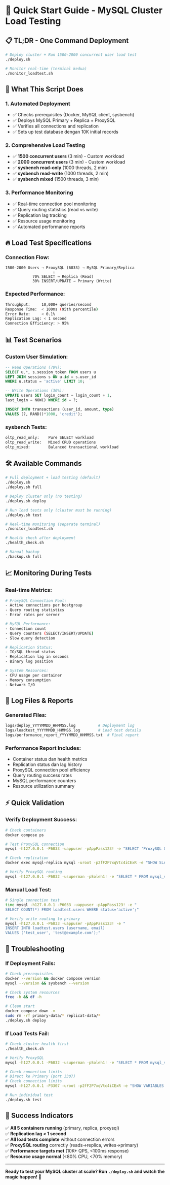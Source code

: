 # 🚀 Quick Start Guide - MySQL Cluster Load Testing

## 📋 TL;DR - One Command Deployment

```bash
# Deploy cluster + Run 1500-2000 concurrent user load test
./deploy.sh

# Monitor real-time (terminal kedua)
./monitor_loadtest.sh
```

## 🎯 What This Script Does

### 1. **Automated Deployment**
- ✅ Checks prerequisites (Docker, MySQL client, sysbench)
- ✅ Deploys MySQL Primary + Replica + ProxySQL
- ✅ Verifies all connections and replication
- ✅ Sets up test database dengan 10K initial records

### 2. **Comprehensive Load Testing**
- ✅ **1500 concurrent users** (3 min) - Custom workload
- ✅ **2000 concurrent users** (3 min) - Custom workload  
- ✅ **sysbench read-only** (1000 threads, 2 min)
- ✅ **sysbench read-write** (1000 threads, 2 min)
- ✅ **sysbench mixed** (1500 threads, 3 min)

### 3. **Performance Monitoring**
- ✅ Real-time connection pool monitoring
- ✅ Query routing statistics (read vs write)
- ✅ Replication lag tracking
- ✅ Resource usage monitoring
- ✅ Automated performance reports

## 🔥 Load Test Specifications

### Connection Flow:
```
1500-2000 Users → ProxySQL (6033) → MySQL Primary/Replica
                     ↓
            70% SELECT → Replica (Read)
            30% INSERT/UPDATE → Primary (Write)
```

### Expected Performance:
```bash
Throughput:     10,000+ queries/second
Response Time:  < 100ms (95th percentile)  
Error Rate:     < 0.1%
Replication Lag: < 1 second
Connection Efficiency: > 95%
```

## 📊 Test Scenarios

### Custom User Simulation:
```sql
-- Read Operations (70%):
SELECT u.*, s.session_token FROM users u 
LEFT JOIN sessions s ON u.id = s.user_id 
WHERE u.status = 'active' LIMIT 10;

-- Write Operations (30%):
UPDATE users SET login_count = login_count + 1, 
last_login = NOW() WHERE id = ?;

INSERT INTO transactions (user_id, amount, type) 
VALUES (?, RAND()*1000, 'credit');
```

### sysbench Tests:
```bash
oltp_read_only:    Pure SELECT workload
oltp_read_write:   Mixed CRUD operations  
oltp_mixed:        Balanced transactional workload
```

## 🛠️ Available Commands

```bash
# Full deployment + load testing (default)
./deploy.sh
./deploy.sh full

# Deploy cluster only (no testing)
./deploy.sh deploy

# Run load tests only (cluster must be running)
./deploy.sh test

# Real-time monitoring (separate terminal)
./monitor_loadtest.sh

# Health check after deployment
./health_check.sh

# Manual backup
./backup.sh full
```

## 📈 Monitoring During Tests

### Real-time Metrics:
```bash
# ProxySQL Connection Pool:
- Active connections per hostgroup
- Query routing statistics
- Error rates per server

# MySQL Performance:
- Connection count
- Query counters (SELECT/INSERT/UPDATE)
- Slow query detection

# Replication Status:
- IO/SQL thread status
- Replication lag in seconds
- Binary log position

# System Resources:
- CPU usage per container
- Memory consumption
- Network I/O
```

## 📝 Log Files & Reports

### Generated Files:
```bash
logs/deploy_YYYYMMDD_HHMMSS.log          # Deployment log
logs/loadtest_YYYYMMDD_HHMMSS.log        # Load test details
logs/performance_report_YYYYMMDD_HHMMSS.txt  # Final report
```

### Performance Report Includes:
- Container status dan health metrics
- Replication status dan lag history
- ProxySQL connection pool efficiency
- Query routing success rates
- MySQL performance counters
- Resource utilization summary

## ⚡ Quick Validation

### Verify Deployment Success:
```bash
# Check containers
docker compose ps

# Test ProxySQL connection
mysql -h127.0.0.1 -P6033 -uappuser -pAppPass123! -e "SELECT 'ProxySQL OK';"

# Check replication
docker exec mysql-replica mysql -uroot -p2fF2P7xqVtc4iCExR -e "SHOW SLAVE STATUS\G" | grep Running

# Verify ProxySQL routing
mysql -h127.0.0.1 -P6032 -usuperman -pSoleh1! -e "SELECT * FROM mysql_servers;"
```

### Manual Load Test:
```bash
# Single connection test
time mysql -h127.0.0.1 -P6033 -uappuser -pAppPass123! -e "
SELECT COUNT(*) FROM loadtest.users WHERE status='active';"

# Verify write routing to primary
mysql -h127.0.0.1 -P6033 -uappuser -pAppPass123! -e "
INSERT INTO loadtest.users (username, email) 
VALUES ('test_user', 'test@example.com');"
```

## 🚨 Troubleshooting

### If Deployment Fails:
```bash
# Check prerequisites
docker --version && docker compose version
mysql --version && sysbench --version

# Check system resources
free -h && df -h

# Clean start
docker compose down -v
sudo rm -rf primary-data/* replicat-data/*
./deploy.sh deploy
```

### If Load Tests Fail:
```bash
# Check cluster health first
./health_check.sh

# Verify ProxySQL
mysql -h127.0.0.1 -P6032 -usuperman -pSoleh1! -e "SELECT * FROM mysql_servers;"

# Check connection limits
# Direct ke Primary (port 3307)
# Check connection limits
mysql -h127.0.0.1 -P3307 -uroot -p2fF2P7xqVtc4iCExR -e "SHOW VARIABLES LIKE 'max_connections';"

# Run individual test
./deploy.sh test
```

## 🎯 Success Indicators

✅ **All 5 containers running** (primary, replica, proxysql)  
✅ **Replication lag < 1 second**  
✅ **All load tests complete** without connection errors  
✅ **ProxySQL routing** correctly (reads→replica, writes→primary)  
✅ **Performance targets met** (10K+ QPS, <100ms response)  
✅ **Resource usage normal** (<80% CPU, <70% memory)  

---

**Ready to test your MySQL cluster at scale? Run `./deploy.sh` and watch the magic happen! 🚀**
